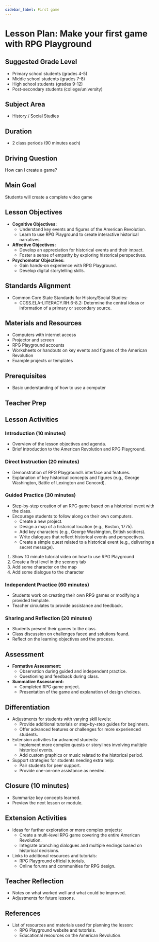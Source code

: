 ```yaml
---
sidebar_label: First game
---
```


# Lesson Plan: Make your first game with RPG Playground


## Suggested Grade Level

- Primary school students (grades 4-5)
- Middle school students (grades 7-8)
- High school students (grades 9-12)
- Post-secondary students (college/university)


## Subject Area

- History / Social Studies


## Duration

- 2 class periods (90 minutes each)

## Driving Question

How can I create a game?

## Main Goal

Students will create a complete video game

## Lesson Objectives

- **Cognitive Objectives:** 
  - Understand key events and figures of the American Revolution.
  - Learn to use RPG Playground to create interactive historical narratives.
- **Affective Objectives:**
  - Develop an appreciation for historical events and their impact.
  - Foster a sense of empathy by exploring historical perspectives.
- **Psychomotor Objectives:**
  - Gain hands-on experience with RPG Playground.
  - Develop digital storytelling skills.
  

## Standards Alignment
- Common Core State Standards for History/Social Studies: 
  - CCSS.ELA-LITERACY.RH.6-8.2: Determine the central ideas or information of a primary or secondary source.


## Materials and Resources
- Computers with internet access
- Projector and screen
- RPG Playground accounts
- Worksheets or handouts on key events and figures of the American Revolution
- Example projects or templates


## Prerequisites
- Basic understanding of how to use a computer


## Teacher Prep


## Lesson Activities


### Introduction (10 minutes)
- Overview of the lesson objectives and agenda.
- Brief introduction to the American Revolution and RPG Playground.


### Direct Instruction (20 minutes)
- Demonstration of RPG Playground’s interface and features.
- Explanation of key historical concepts and figures (e.g., George Washington, Battle of Lexington and Concord).


### Guided Practice (30 minutes)
- Step-by-step creation of an RPG game based on a historical event with the class.
- Encourage students to follow along on their own computers.
  - Create a new project.
  - Design a map of a historical location (e.g., Boston, 1775).
  - Add key characters (e.g., George Washington, British soldiers).
  - Write dialogues that reflect historical events and perspectives.
  - Create a simple quest related to a historical event (e.g., delivering a secret message).

1. Show 10 minute tutorial video on how to use RPG Playground
2. Create a first level in the scenery tab
3. Add some character on the map
4. Add some dialogue to the character


### Independent Practice (60 minutes)
- Students work on creating their own RPG games or modifying a provided template.
- Teacher circulates to provide assistance and feedback.


### Sharing and Reflection (20 minutes)
- Students present their games to the class.
- Class discussion on challenges faced and solutions found.
- Reflect on the learning objectives and the process.


## Assessment
- **Formative Assessment:**
  - Observation during guided and independent practice.
  - Questioning and feedback during class.
- **Summative Assessment:**
  - Completed RPG game project.
  - Presentation of the game and explanation of design choices.


## Differentiation
- Adjustments for students with varying skill levels:
  - Provide additional tutorials or step-by-step guides for beginners.
  - Offer advanced features or challenges for more experienced students.
- Extension activities for advanced students:
  - Implement more complex quests or storylines involving multiple historical events.
  - Add custom graphics or music related to the historical period.
- Support strategies for students needing extra help:
  - Pair students for peer support.
  - Provide one-on-one assistance as needed.


## Closure (10 minutes)
- Summarize key concepts learned.
- Preview the next lesson or module.


## Extension Activities
- Ideas for further exploration or more complex projects:
  - Create a multi-level RPG game covering the entire American Revolution.
  - Integrate branching dialogues and multiple endings based on historical decisions.
- Links to additional resources and tutorials:
  - RPG Playground official tutorials.
  - Online forums and communities for RPG design.


## Teacher Reflection
- Notes on what worked well and what could be improved.
- Adjustments for future lessons.


## References
- List of resources and materials used for planning the lesson:
  - RPG Playground website and tutorials.
  - Educational resources on the American Revolution.
